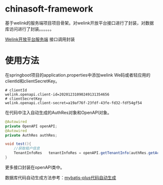 # chinasoft-framework

基于welink的服务端项目项目骨架。对welink开放平台接口进行了封装，对数据库访问进行了封装。。。。。。

[Welink开放平台服务端](https://open.welink.huaweicloud.com/docs/) 接口调用封装
# 使用方法
在springboot项目的application.properties中添加welink We码或者轻应用的clientId和clientSecretKey。

```properties
# clientId
welink.openapi.client-id=20201231090249131354656
# clientSecretKey
welink.openapi.client-secret=a19af76f-23fdf-43fe-fd32-fdf54gf54

```
在代码中注入自动生成的AuthRes对象和OpenAPI对象。
```java
@Autowired
private OpenAPI openAPI;
@Autowired
private AuthRes authRes;

void test(){
    //获取租户信息
    TenantInfoRes   tenantInfoRes = openAPI.getTenantInfo(authRes.getAccess_token());
}
```
更多接口封装在openAPI类中。

数据库代码自动生成方法参考：[mybatis-plus代码自动生成](https://mp.baomidou.com/guide/generator.html)
